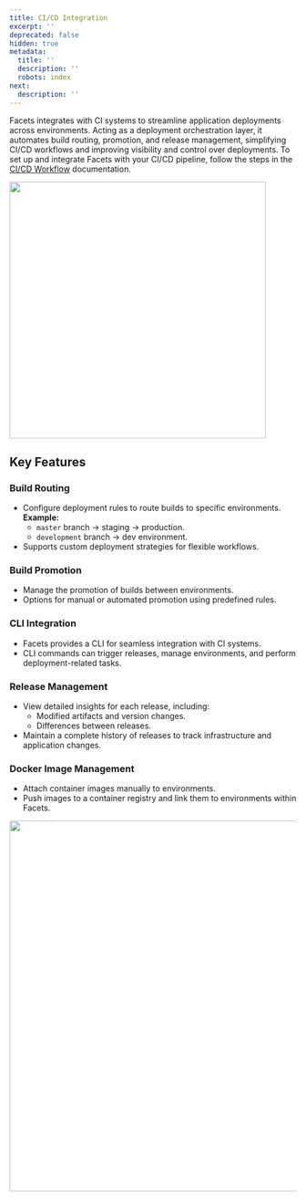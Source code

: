 ```yaml
---
title: CI/CD Integration
excerpt: ''
deprecated: false
hidden: true
metadata:
  title: ''
  description: ''
  robots: index
next:
  description: ''
---
```

Facets integrates with CI systems to streamline application deployments across environments. Acting as a deployment orchestration layer, it automates build routing, promotion, and release management, simplifying CI/CD workflows and improving visibility and control over deployments. To set up and integrate Facets with your CI/CD pipeline, follow the steps in the [CI/CD Workflow](doc:cicd-workflow) documentation.

<Image align="center" width="450px" src="https://files.readme.io/99e4dc089b00ae2db0c4858f2e033ffc3cfc22476f10419f23ac1945319983ee-napkin-selection.png" />

## Key Features

### Build Routing

* Configure deployment rules to route builds to specific environments.\
  **Example:**
  * `master` branch → staging → production.  
  * `development` branch → dev environment.  
* Supports custom deployment strategies for flexible workflows.  

### Build Promotion

* Manage the promotion of builds between environments.  
* Options for manual or automated promotion using predefined rules.  

### CLI Integration

* Facets provides a CLI for seamless integration with CI systems.  
* CLI commands can trigger releases, manage environments, and perform deployment-related tasks.  

### Release Management

* View detailed insights for each release, including:  
  * Modified artifacts and version changes.  
  * Differences between releases.  
* Maintain a complete history of releases to track infrastructure and application changes.  

### Docker Image Management

* Attach container images manually to environments.  
* Push images to a container registry and link them to environments within Facets.  

<Image align="center" className="border" width="650px" border={true} src="https://files.readme.io/d00b91c750448d4bc15ee6f3dc6df54cc45ad059469ed1f8bcae3486e34be630-image.png" />
